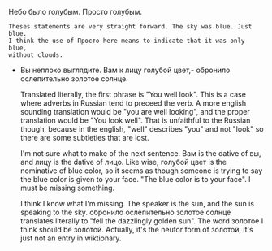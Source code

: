 Небо было голубым. Просто голубым. 

    Theses statements are very straight forward. The sky was blue. Just blue.
    I think the use of Просто here means to indicate that it was only blue,
    without clouds.

- Вы неплохо выглядите. Вам к лицу голубой цвет,- обронило ослепительно золотое
  солнце. 

    Translated literally, the first phrase is "You well look". This is a case
    where adverbs in Russian tend to preceed the verb. A more english sounding
    translation would be "you are well looking", and the proper translation
    would be "You look well". That is unfaithful to the Russian though, because
    in the english, "well" describes "you" and not "look" so there are some
    subtleties that are lost.

    I'm not sure what to make of the next sentence. Вам is the dative of вы,
    and лицу is the dative of лицо. Like wise, голубой цвет is the nominative
    of blue color, so it seems as though someone is trying to say the blue
    color is given to your face. "The blue color is to your face". I must be
    missing something.

    I think I know what I'm missing. The speaker is the sun, and the sun is
    speaking to the sky. обронило ослепительно золотое солнце translates
    literally to "fell the dazzlingly golden sun". The word золотое I think
    should be золотой. Actually, it's the neutor form of золотой, it's just not
    an entry in wiktionary.
